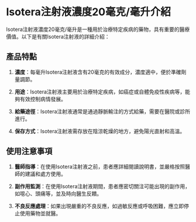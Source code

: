 # Isotera注射液濃度20毫克/毫升介紹
Isotera注射液濃度20毫克/毫升是一種用於治療特定疾病的藥物，具有重要的醫療價值。以下是有關Isotera注射液的詳細介紹：
## 產品特點
1. **濃度**：每毫升Isotera注射液含有20毫克的有效成分，濃度適中，便於準確劑量調節。
2. **用途**：Isotera注射液主要用於治療特定疾病，如癌症或自體免疫性疾病等，能夠有效控制病情發展。
3. **給藥途徑**：Isotera注射液通常是通過靜脈輸注的方式給藥，需要在醫院或診所進行。
4. **保存方式**：Isotera注射液需存放在陰涼乾燥的地方，避免陽光直射和高溫。
## 使用注意事項
1. **醫師指導**：在使用Isotera注射液之前，患者應詳細閱讀說明書，並嚴格按照醫師的建議和處方使用。
2. **副作用監測**：在使用Isotera注射液期間，患者應密切關注可能出現的副作用，如噁心、頭痛等，並及時向醫生反饋。
3. **不良反應處理**：如果出現嚴重的不良反應，如過敏反應或呼吸困難，應立即停止使用藥物並就醫。